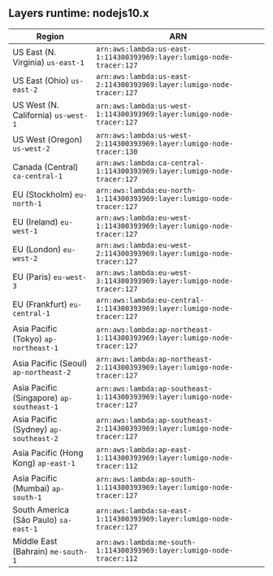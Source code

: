 Layers runtime: nodejs10.x
----
| Region | ARN |
| --- | --- |
|US East (N. Virginia)  `us-east-1`|`arn:aws:lambda:us-east-1:114300393969:layer:lumigo-node-tracer:127`|
|US East (Ohio)  `us-east-2`|`arn:aws:lambda:us-east-2:114300393969:layer:lumigo-node-tracer:127`|
|US West (N. California)  `us-west-1`|`arn:aws:lambda:us-west-1:114300393969:layer:lumigo-node-tracer:127`|
|US West (Oregon)  `us-west-2`|`arn:aws:lambda:us-west-2:114300393969:layer:lumigo-node-tracer:130`|
|Canada (Central)  `ca-central-1`|`arn:aws:lambda:ca-central-1:114300393969:layer:lumigo-node-tracer:127`|
|EU (Stockholm)  `eu-north-1`|`arn:aws:lambda:eu-north-1:114300393969:layer:lumigo-node-tracer:127`|
|EU (Ireland)  `eu-west-1`|`arn:aws:lambda:eu-west-1:114300393969:layer:lumigo-node-tracer:127`|
|EU (London)  `eu-west-2`|`arn:aws:lambda:eu-west-2:114300393969:layer:lumigo-node-tracer:127`|
|EU (Paris)  `eu-west-3`|`arn:aws:lambda:eu-west-3:114300393969:layer:lumigo-node-tracer:127`|
|EU (Frankfurt)  `eu-central-1`|`arn:aws:lambda:eu-central-1:114300393969:layer:lumigo-node-tracer:127`|
|Asia Pacific (Tokyo)  `ap-northeast-1`|`arn:aws:lambda:ap-northeast-1:114300393969:layer:lumigo-node-tracer:127`|
|Asia Pacific (Seoul)  `ap-northeast-2`|`arn:aws:lambda:ap-northeast-2:114300393969:layer:lumigo-node-tracer:127`|
|Asia Pacific (Singapore)  `ap-southeast-1`|`arn:aws:lambda:ap-southeast-1:114300393969:layer:lumigo-node-tracer:127`|
|Asia Pacific (Sydney)  `ap-southeast-2`|`arn:aws:lambda:ap-southeast-2:114300393969:layer:lumigo-node-tracer:127`|
|Asia Pacific (Hong Kong)  `ap-east-1`|`arn:aws:lambda:ap-east-1:114300393969:layer:lumigo-node-tracer:112`|
|Asia Pacific (Mumbai)  `ap-south-1`|`arn:aws:lambda:ap-south-1:114300393969:layer:lumigo-node-tracer:127`|
|South America (São Paulo)  `sa-east-1`|`arn:aws:lambda:sa-east-1:114300393969:layer:lumigo-node-tracer:127`|
|Middle East (Bahrain)  `me-south-1`|`arn:aws:lambda:me-south-1:114300393969:layer:lumigo-node-tracer:112`|
